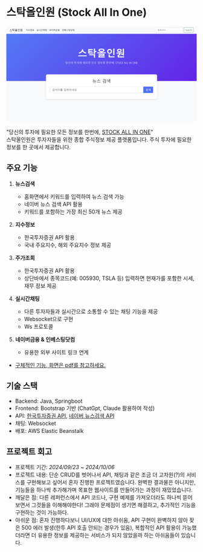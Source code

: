 # 스탁올인원 (Stock All In One)

![홈화면](./img/홈화면.png)


"당신의 투자에 필요한 모든 정보를 한번에, [STOCK ALL IN ONE](https://bit.ly/3zxUeRe)" <br>
스탁올인원은 투자자들을 위한 종합 주식정보 제공 플랫폼입니다. 주식 투자에 필요한 정보를 한 곳에서 제공합니다.

## 주요 기능
1. **뉴스검색**
   - 홈화면에서 키워드를 입력하여 뉴스 검색 가능
   - 네이버 뉴스 검색 API 활용
   - 키워드를 포함하는 가장 최신 50개 뉴스 제공

2. **지수정보**
   - 한국투자증권 API 활용
   - 국내 주요지수, 해외 주요지수 정보 제공

3. **주가조회**
   - 한국투자증권 API 활용
   - 상단바에서 종목코드(예: 005930, TSLA 등) 입력하면 현재가를 포함한 시세, 재무 정보 제공
   
4. **실시간채팅**
   - 다른 투자자들과 실시간으로 소통할 수 있는 채팅 기능을 제공
   - Websocket으로 구현
   - Ws 프로토콜

5. **네이버금융 & 인베스팅닷컴**
   - 유용한 외부 사이트 링크 연계

* [구체적인 기능, 화면은 pdf를 참고하세요.](https://github.com/mincoder00/STOCK-ALL-IN-ONE/blob/main/detail.pdf)

## 기술 스택
- Backend: Java, Springboot
- Frontend: Bootstrap 기반 (ChatGpt, Claude 활용하여 작성)
- API: [한국투자증권 API](https://apiportal.koreainvestment.com/apiservice/oauth2#L_5c87ba63-740a-4166-93ac-803510bb9c02), [네이버 뉴스검색 API](https://developers.naver.com/docs/serviceapi/search/news/news.md#%EB%89%B4%EC%8A%A4)
- 채팅: Websocket
- 배포: AWS Elastic Beanstalk

## 프로젝트 회고
- 프로젝트 기간: *2024/09/23 ~ 2024/10/06*
- 프로젝트 내용: 단순 CRUD를 벗어나서 API, 채팅과 같은 조금 더 고차원(?)의 서비스를 구현해보고 싶어서 혼자 진행한 프로젝트였습니다. 완벽한 결과물은 아니지만, 기능들을 하나씩 추가해가며 목표한 웹사이트를 만들어가는 과정이 재밌었습니다.
- 깨달은 점: 다른 레퍼런스에서 API 코드나, 구현 예제를 가져오더라도 하나씩 뜯어보면서 그것들을 이해해야한다! 그래야 문제점이 생기면 해결하고, 추가적인 기능을 구현하는 것이 가능하다.
- 아쉬운 점: 혼자 진행하다보니 UI/UX에 대한 아쉬움, API 구현이 완벽하지 않아 잦은 500 에러 발생(한투 API 호출 안되는 경우가 있음), 복합적인 API 활용이 가능했더라면 더 유용한 정보를 제공하는 서비스가 되지 않았을까 하는 아쉬움들이 있습니다. 
